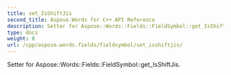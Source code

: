 ```yaml
---
title: set_IsShiftJis
second_title: Aspose.Words for C++ API Reference
description: Setter for Aspose::Words::Fields::FieldSymbol::get_IsShiftJis. 
type: docs
weight: 0
url: /cpp/aspose.words.fields/fieldsymbol/set_isshiftjis/
---
```


Setter for Aspose::Words::Fields::FieldSymbol::get_IsShiftJis. 

